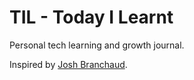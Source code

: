 # TIL - Today I Learnt
Personal tech learning and growth journal.

Inspired by [Josh Branchaud](https://github.com/jbranchaud/til).